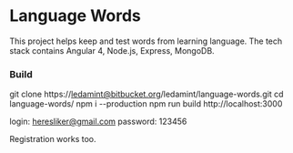 # Language Words

This project helps keep and test words from learning language.
The tech stack contains Angular 4, Node.js, Express, MongoDB.

### Build

git clone https://ledamint@bitbucket.org/ledamint/language-words.git
cd language-words/
npm i --production
npm run build
http://localhost:3000

login: heresliker@gmail.com
password: 123456

Registration works too.
